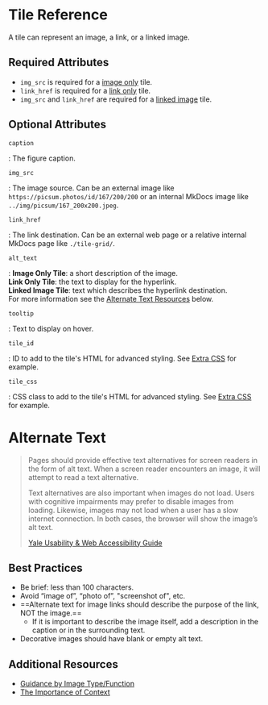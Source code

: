 # Tile Reference
A tile can represent an image, a link, or a linked image.  

## Required Attributes

- `img_src` is required for a [image only] tile.  
- `link_href` is required for a [link only] tile.  
- `img_src` and `link_href` are required for a [linked image] tile.  

[image only]: examples/images-only.md
[link only]: examples/links-only.md
[linked image]: examples/example-page.md


## Optional Attributes

`caption`

:   The figure caption.

`img_src`

:   The image source.  Can be an external image like `https://picsum.photos/id/167/200/200` or an internal MkDocs image like `../img/picsum/167_200x200.jpeg`.

`link_href`

:   The link destination.  Can be an external web page or a relative internal MkDocs page like `./tile-grid/`.

`alt_text`

:   **Image Only Tile**: a short description of the image.  
    **Link Only Tile**: the text to display for the hyperlink.  
    **Linked Image Tile**: text which describes the hyperlink destination.  
    For more information see the [Alternate Text Resources](tile.md#alternate-text) below.  

`tooltip`

:   Text to display on hover.

`tile_id`

:   ID to add to the tile's HTML for advanced styling. See [Extra CSS] for example.  

`tile_css`

:   CSS class to add to the tile's HTML for advanced styling. See [Extra CSS] for example.  

[Extra CSS]: examples/links-only.md#extra-css


# Alternate Text

> Pages should provide effective text alternatives for screen readers in the form of alt text. When a screen reader encounters an image, it will attempt to read a text alternative.
> 
> Text alternatives are also important when images do not load. Users with cognitive impairments may prefer to disable images from loading. Likewise, images may not load when a user has a slow internet connection. In both cases, the browser will show the image’s alt text.
>
> [Yale Usability & Web Accessibility Guide](https://usability.yale.edu/web-accessibility/articles/images)

## Best Practices
- Be brief: less than 100 characters.  
- Avoid “image of”, “photo of”, "screenshot of", etc.
- ==Alternate text for image links should describe the purpose of the link, NOT the image.== 
    - If it is important to describe the image itself, add a description in the caption or in the surrounding text.
- Decorative images should have blank or empty alt text.

## Additional Resources

- [Guidance by Image Type/Function](https://www.w3.org/WAI/tutorials/images/)
- [The Importance of Context](https://webaim.org/techniques/alttext/#context)